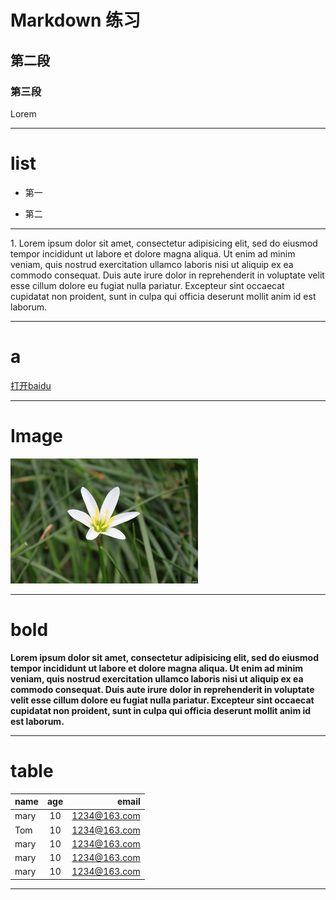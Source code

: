 # Markdown 练习
## 第二段 ##
### 第三段


<p>Lorem </p>

-------

# list

+ 第一
- 第二
******************
1\. Lorem ipsum dolor sit amet, consectetur adipisicing elit, sed do eiusmod tempor incididunt ut labore et dolore magna aliqua. Ut enim ad minim veniam, quis nostrud exercitation ullamco laboris nisi ut aliquip ex ea commodo consequat. Duis aute irure dolor in reprehenderit in voluptate velit esse cillum dolore eu fugiat nulla pariatur. Excepteur sint occaecat cupidatat non proident, sunt in culpa qui officia deserunt mollit anim id est laborum.

---------------
# a
[打开baidu](http://baidu.com)

---------
# Image
![github](./img/1.jpg "花朵")

------------

# bold

**Lorem ipsum dolor sit amet, consectetur adipisicing elit, sed do eiusmod tempor incididunt ut labore et dolore magna aliqua. Ut enim ad minim veniam, quis nostrud exercitation ullamco laboris nisi ut aliquip ex ea commodo consequat. Duis aute irure dolor in reprehenderit in voluptate velit esse cillum dolore eu fugiat nulla pariatur. Excepteur sint occaecat cupidatat non proident, sunt in culpa qui officia deserunt mollit anim id est laborum.**

-----

# table
| name | age | email |
| :--- | :----: | ----:|
| mary      | 10 | 1234@163.com |
| Tom      | 10  | 1234@163.com |
| mary      | 10 | 1234@163.com |
| mary      | 10 | 1234@163.com |
| mary      | 10 | 1234@163.com |

-----
